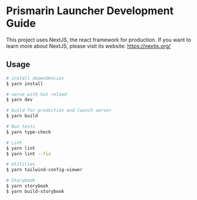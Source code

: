 # Prismarin Launcher Development Guide

This project uses NextJS, the react framework for production.
If you want to learn more about NextJS, please visit its website: https://nextjs.org/

## Usage

```bash
# install dependencies
$ yarn install

# serve with hot reload
$ yarn dev

# build for production and launch server
$ yarn build

# Run tests
$ yarn type-check

# Lint
$ yarn lint
$ yarn lint --fix

# Utilities
$ yarn tailwind-config-viewer

# Storybook
$ yarn storybook
$ yarn build-storybook
```
